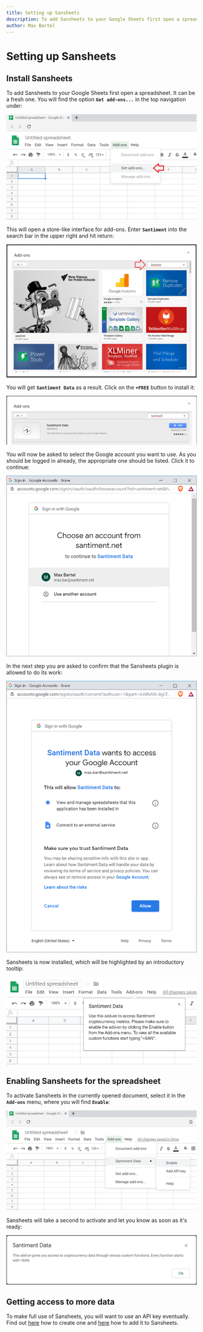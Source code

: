 ```yaml
---
title: Setting up Sansheets
description: To add Sansheets to your Google Sheets first open a spreadsheet. It can be a fresh one. You will find the option "Get add-ons..."" in the top navigation under...
author: Max Bartel
---
```

# Setting up Sansheets

## Install Sansheets

To add Sansheets to your Google Sheets first open a spreadsheet. It can
be a fresh one. You will find the option **`Get add-ons...`** in the
top navigation under:

![](01_add_addon.png)

This will open a store-like interface for add-ons. Enter **`Santiment`** into the search bar in the upper right and hit return:

![](04_add_addon2.png)

You will get **`Santiment Data`** as a result. Click on the **`+FREE`** button to install it:

![](05_add_addon3.png)

You will now be asked to select the Google account you want to use. As you should be logged in already, the appropriate one should be listed.
Click it to continue:

![](06_add_addon_confirm_account.png)

In the next step you are asked to confirm that the Sansheets plugin is allowed to do its work:

![](07_add_addon_confirm_account2.png)

Sansheets is now installed, which will be highlighted by an introductory tooltip:

![](08_add_addon_confirmation.png)

## Enabling Sansheets for the spreadsheet

To activate Sansheets in the currently opened document, select it in the **`Add-ons`** menu, where you will find **`Enable`**:

![](09_enable.png)

Sansheets will take a second to activate and let you know as soon as it's ready:

![](10_enable_confirmation.png)

## Getting access to more data

To make full use of Sansheets, you will want to use an API key eventually. Find out [here](/products-and-plans/create-an-api-key) how to create one and [here](/sansheets/adding-an-api-key) how to add it to Sansheets.
